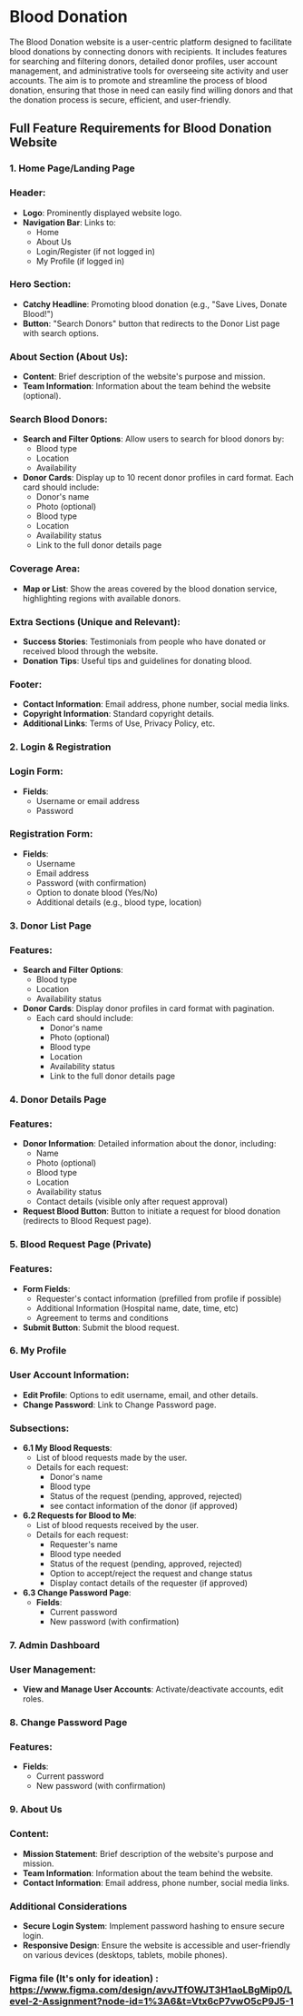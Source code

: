 # Blood Donation

The Blood Donation website is a user-centric platform designed to facilitate blood donations by connecting donors with recipients. It includes features for searching and filtering donors, detailed donor profiles, user account management, and administrative tools for overseeing site activity and user accounts. The aim is to promote and streamline the process of blood donation, ensuring that those in need can easily find willing donors and that the donation process is secure, efficient, and user-friendly.

## Full Feature Requirements for Blood Donation Website

### 1. Home Page/Landing Page

### Header:

- **Logo**: Prominently displayed website logo.
- **Navigation Bar**: Links to:
    - Home
    - About Us
    - Login/Register (if not logged in)
    - My Profile (if logged in)

### Hero Section:

- **Catchy Headline**: Promoting blood donation (e.g., "Save Lives, Donate Blood!")
- **Button**: "Search Donors" button that redirects to the Donor List page with search options.

### About Section (About Us):

- **Content**: Brief description of the website's purpose and mission.
- **Team Information**: Information about the team behind the website (optional).

### Search Blood Donors:

- **Search and Filter Options**: Allow users to search for blood donors by:
    - Blood type
    - Location
    - Availability
- **Donor Cards**: Display up to 10 recent donor profiles in card format. Each card should include:
    - Donor's name
    - Photo (optional)
    - Blood type
    - Location
    - Availability status
    - Link to the full donor details page

### Coverage Area:

- **Map or List**: Show the areas covered by the blood donation service, highlighting regions with available donors.

### Extra Sections (Unique and Relevant):

- **Success Stories**: Testimonials from people who have donated or received blood through the website.
- **Donation Tips**: Useful tips and guidelines for donating blood.

### Footer:

- **Contact Information**: Email address, phone number, social media links.
- **Copyright Information**: Standard copyright details.
- **Additional Links**: Terms of Use, Privacy Policy, etc.

### 2. Login & Registration

### Login Form:

- **Fields**:
    - Username or email address
    - Password

### Registration Form:

- **Fields**:
    - Username
    - Email address
    - Password (with confirmation)
    - Option to donate blood (Yes/No)
    - Additional details (e.g., blood type, location)

### 3. Donor List Page

### Features:

- **Search and Filter Options**:
    - Blood type
    - Location
    - Availability status
- **Donor Cards**: Display donor profiles in card format with pagination.
    - Each card should include:
        - Donor's name
        - Photo (optional)
        - Blood type
        - Location
        - Availability status
        - Link to the full donor details page

### 4. Donor Details Page

### Features:

- **Donor Information**: Detailed information about the donor, including:
    - Name
    - Photo (optional)
    - Blood type
    - Location
    - Availability status
    - Contact details (visible only after request approval)
- **Request Blood Button**: Button to initiate a request for blood donation (redirects to Blood Request page).

### 5. Blood Request Page (Private)

### Features:

- **Form Fields**:
    - Requester's contact information (prefilled from profile if possible)
    - Additional Information (Hospital name, date, time, etc)
    - Agreement to terms and conditions
- **Submit Button**: Submit the blood request.

### 6. My Profile

### User Account Information:

- **Edit Profile**: Options to edit username, email, and other details.
- **Change Password**: Link to Change Password page.

### Subsections:

- **6.1 My Blood Requests**:
    - List of blood requests made by the user.
    - Details for each request:
        - Donor's name
        - Blood type
        - Status of the request (pending, approved, rejected)
        - see contact information of the donor (if approved)
- **6.2 Requests for Blood to Me**:
    - List of blood requests received by the user.
    - Details for each request:
        - Requester's name
        - Blood type needed
        - Status of the request (pending, approved, rejected)
        - Option to accept/reject the request and change status
        - Display contact details of the requester (if approved)
- **6.3 Change Password Page**:
    - **Fields**:
        - Current password
        - New password (with confirmation)

### 7. Admin Dashboard

### User Management:

- **View and Manage User Accounts**: Activate/deactivate accounts, edit roles.

### 8. Change Password Page

### Features:

- **Fields**:
    - Current password
    - New password (with confirmation)

### 9. About Us

### Content:

- **Mission Statement**: Brief description of the website's purpose and mission.
- **Team Information**: Information about the team behind the website.
- **Contact Information**: Email address, phone number, social media links.

### Additional Considerations

- **Secure Login System**: Implement password hashing to ensure secure login.
- **Responsive Design**: Ensure the website is accessible and user-friendly on various devices (desktops, tablets, mobile phones).


### Figma file (It's only for ideation) : https://www.figma.com/design/avvJTfOWJT3H1aoLBgMip0/Level-2-Assignment?node-id=1%3A6&t=Vtx6cP7vwO5cP9J5-1